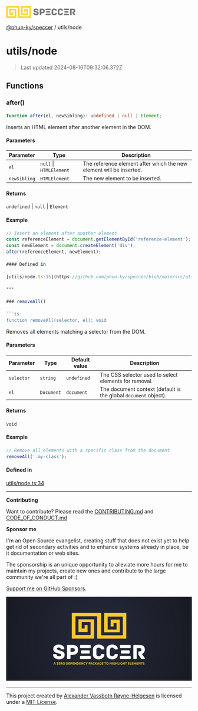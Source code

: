 <div>
  <img alt="SPECCER logo" src="https://raw.githubusercontent.com/phun-ky/speccer/main/public/logo-speccer-horizontal-colored-package.svg?raw=true" style="max-height:32px;" />
</div>

[@phun-ky/speccer](../README.md) / utils/node

# utils/node

> Last updated 2024-08-16T09:32:06.372Z

## Functions

### after()

```ts
function after(el, newSibling): undefined | null | Element;
```

Inserts an HTML element after another element in the DOM.

#### Parameters

| Parameter    | Type                    | Description                                                         |
| ------------ | ----------------------- | ------------------------------------------------------------------- |
| `el`         | `null` \| `HTMLElement` | The reference element after which the new element will be inserted. |
| `newSibling` | `HTMLElement`           | The new element to be inserted.                                     |

#### Returns

`undefined` | `null` | `Element`

#### Example

````ts
// Insert an element after another element
const referenceElement = document.getElementById('reference-element');
const newElement = document.createElement('div');
after(referenceElement, newElement);

#### Defined in

[utils/node.ts:15](https://github.com/phun-ky/speccer/blob/main/src/utils/node.ts#L15)

***

### removeAll()

```ts
function removeAll(selector, el): void
````

Removes all elements matching a selector from the DOM.

#### Parameters

| Parameter  | Type       | Default value | Description                                                     |
| ---------- | ---------- | ------------- | --------------------------------------------------------------- |
| `selector` | `string`   | `undefined`   | The CSS selector used to select elements for removal.           |
| `el`       | `Document` | `document`    | The document context (default is the global `document` object). |

#### Returns

`void`

#### Example

```ts
// Remove all elements with a specific class from the document
removeAll('.my-class');
```

#### Defined in

[utils/node.ts:34](https://github.com/phun-ky/speccer/blob/main/src/utils/node.ts#L34)

---

**Contributing**

Want to contribute? Please read the [CONTRIBUTING.md](https://github.com/phun-ky/speccer/blob/main/CONTRIBUTING.md) and [CODE_OF_CONDUCT.md](https://github.com/phun-ky/speccer/blob/main/CODE_OF_CONDUCT.md)

**Sponsor me**

I'm an Open Source evangelist, creating stuff that does not exist yet to help get rid of secondary activities and to enhance systems already in place, be it documentation or web sites.

The sponsorship is an unique opportunity to alleviate more hours for me to maintain my projects, create new ones and contribute to the large community we're all part of :)

[Support me on GitHub Sponsors](https://github.com/sponsors/phun-ky).

![Speccer banner, with logo and slogan: A zero dependency package to highlight elements](https://github.com/phun-ky/speccer/blob/main/public/speccer-banner.png?raw=true)

---

This project created by [Alexander Vassbotn Røyne-Helgesen](http://phun-ky.net) is licensed under a [MIT License](https://choosealicense.com/licenses/mit/).
